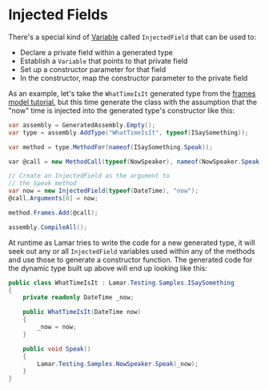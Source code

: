 # Injected Fields

There's a special kind of [Variable](/guide/compilation/frames/variables) called `InjectedField` that can be used to:

* Declare a private field within a generated type
* Establish a `Variable` that points to that private field
* Set up a constructor parameter for that field
* In the constructor, map the constructor parameter to the private field

As an example, let's take the `WhatTimeIsIt` generated type from the [frames model tutorial](/guide/compilation/frames/), but
this time generate the class with the assumption that the "now" time is injected into the generated type's constructor
like this:

```cs
var assembly = GeneratedAssembly.Empty();
var type = assembly.AddType("WhatTimeIsIt", typeof(ISaySomething));

var method = type.MethodFor(nameof(ISaySomething.Speak));

var @call = new MethodCall(typeof(NowSpeaker), nameof(NowSpeaker.Speak));

// Create an InjectedField as the argument to
// the Speak method
var now = new InjectedField(typeof(DateTime), "now");
@call.Arguments[0] = now;

method.Frames.Add(@call);

assembly.CompileAll();
```

At runtime as Lamar tries to write the code for a new generated type, it will seek out any or all `InjectedField` variables
used within any of the methods and use those to generate a constructor function. The generated code for the dynamic type
built up above will end up looking like this:

```csharp
public class WhatTimeIsIt : Lamar.Testing.Samples.ISaySomething
{
    private readonly DateTime _now;

    public WhatTimeIsIt(DateTime now)
    {
        _now = now;
    }

    public void Speak()
    {
        Lamar.Testing.Samples.NowSpeaker.Speak(_now);
    }
}
```
